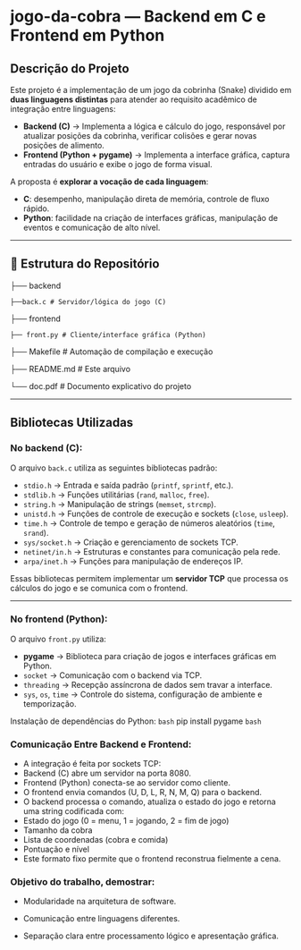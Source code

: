 # jogo-da-cobra — Backend em C e Frontend em Python

## Descrição do Projeto

Este projeto é a implementação de um jogo da cobrinha (Snake) dividido em **duas linguagens distintas** para atender ao requisito acadêmico de integração entre linguagens:

- **Backend (C)** → Implementa a lógica e cálculo do jogo, responsável por atualizar posições da cobrinha, verificar colisões e gerar novas posições de alimento.
- **Frontend (Python + pygame)** → Implementa a interface gráfica, captura entradas do usuário e exibe o jogo de forma visual.

A proposta é **explorar a vocação de cada linguagem**:
- **C**: desempenho, manipulação direta de memória, controle de fluxo rápido.
- **Python**: facilidade na criação de interfaces gráficas, manipulação de eventos e comunicação de alto nível.

---

## 📂 Estrutura do Repositório
├── backend

    ├──back.c # Servidor/lógica do jogo (C)
├── frontend
    
    ├── front.py # Cliente/interface gráfica (Python)

├── Makefile # Automação de compilação e execução

├── README.md # Este arquivo

└── doc.pdf # Documento explicativo do projeto

---

## Bibliotecas Utilizadas

### **No backend (C)**:
O arquivo `back.c` utiliza as seguintes bibliotecas padrão:
- `stdio.h` → Entrada e saída padrão (`printf`, `sprintf`, etc.).
- `stdlib.h` → Funções utilitárias (`rand`, `malloc`, `free`).
- `string.h` → Manipulação de strings (`memset`, `strcmp`).
- `unistd.h` → Funções de controle de execução e sockets (`close`, `usleep`).
- `time.h` → Controle de tempo e geração de números aleatórios (`time`, `srand`).
- `sys/socket.h` → Criação e gerenciamento de sockets TCP.
- `netinet/in.h` → Estruturas e constantes para comunicação pela rede.
- `arpa/inet.h` → Funções para manipulação de endereços IP.

Essas bibliotecas permitem implementar um **servidor TCP** que processa os cálculos do jogo e se comunica com o frontend.

---

### **No frontend (Python)**:
O arquivo `front.py` utiliza:
- **pygame** → Biblioteca para criação de jogos e interfaces gráficas em Python.
- `socket` → Comunicação com o backend via TCP.
- `threading` → Recepção assíncrona de dados sem travar a interface.
- `sys`, `os`, `time` → Controle do sistema, configuração de ambiente e temporização.

Instalação de dependências do Python:
```bash```
pip install pygame
```bash```

### Comunicação Entre Backend e Frontend:

- A integração é feita por sockets TCP:
- Backend (C) abre um servidor na porta 8080.
- Frontend (Python) conecta-se ao servidor como cliente.
- O frontend envia comandos (U, D, L, R, N, M, Q) para o backend.
- O backend processa o comando, atualiza o estado do jogo e retorna uma string codificada com:
- Estado do jogo (0 = menu, 1 = jogando, 2 = fim de jogo)
- Tamanho da cobra
- Lista de coordenadas (cobra e comida)
- Pontuação e nível
- Este formato fixo permite que o frontend reconstrua fielmente a cena.

### Objetivo do trabalho, demostrar:

- Modularidade na arquitetura de software.

- Comunicação entre linguagens diferentes.

- Separação clara entre processamento lógico e apresentação gráfica.

